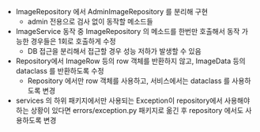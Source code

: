 * ImageRepository 에서 AdminImageRepository 를 분리해 구현
    * admin 전용으로 검사 없이 동작할 메소드들
* ImageService 동작 중 ImageRepository 의 메소드를 한번만 호출해서 동작 가능한 경우들은 1회로 호출하게 수정
    * DB 접근을 분리해서 접근할 경우 성능 저하가 발생할 수 있음
* Repository에서 ImageRow 등의 row 객체를 반환하지 않고, ImageData 등의 dataclass 를 반환하도록 수정
    * Repository 에서만 row 객체를 사용하고, 서비스에서는 dataclass 를 사용하도록 변경
* services 의 하위 패키지에서만 사용되는 Exception이 repository에서 사용해야하는 상황이 있다면 errors/exception.py 패키지로 옮긴 후 repository 에서도 사용하도록 변경
